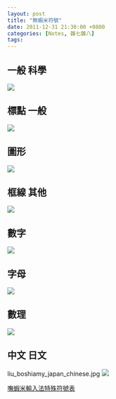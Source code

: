 ```yaml
---
layout: post
title: "無蝦米符號"
date: 2011-12-31 21:30:00 +0800
categories: [Notes, 雜七雜八]
tags: 
---
```


## 一般 科學
![](/assets/img/post/liu-symbol.gif)

## 標點 一般
![](/assets/img/post/liu_boshiamy_punctuation.jpg)

## 圖形
![](/assets/img/post/liu_boshiamy_pic.jpg)

## 框線 其他
![](/assets/img/post/liu_boshiamy_line.jpg)

## 數字
![](/assets/img/post/liu_boshiamy_numbers.jpg)

## 字母
![](/assets/img/post/liu_boshiamy_alphabet.jpg)

## 數理
![](/assets/img/post/liu_boshiamy_math.jpg)

## 中文 日文
liu_boshiamy_japan_chinese.jpg
![](/assets/img/post/liu_boshiamy_japan_chinese.jpg)

[嘸蝦米輸入法特殊符號表](https://hans543.com/嘸蝦米輸入法特殊符號表/)